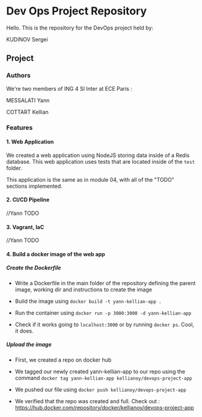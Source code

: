 # Dev Ops Project Repository

Hello. This is the repository for the DevOps project held by:

KUDINOV Sergei

## Project

### Authors

We're two members of ING 4 SI Inter at ECE Paris : 

MESSALATI Yann

COTTART Kellian

### Features

#### 1. Web Application

We created a web application using NodeJS storing data inside of a Redis database. 
This web application uses tests that are located inside of the `test` folder.

This application is the same as in module 04, with all of the "TODO" sections implemented.

#### 2. CI/CD Pipeline

//Yann TODO

#### 3. Vagrant, IaC

//Yann TODO

#### 4. Build a docker image of the web app

##### Create the Dockerfile

* Write a Dockerfile in the main folder of the repository defining the parent image, working dir and instructions to create the image

* Build the image using `docker build -t yann-kellian-app .`

* Run the container using `docker run -p 3000:3000 -d yann-kellian-app`

* Check if it works going to `localhost:3000` or by running `docker ps`. Cool, it does.

##### Upload the image

* First, we created a repo on docker hub

* We tagged our newly created yann-kellian-app to our repo using the command `docker tag yann-kellian-app kellianoy/devops-project-app`

* We pushed our file using `docker push kellianoy/devops-project-app`

* We verified that the repo was created and full. 
Check out : https://hub.docker.com/repository/docker/kellianoy/devops-project-app


